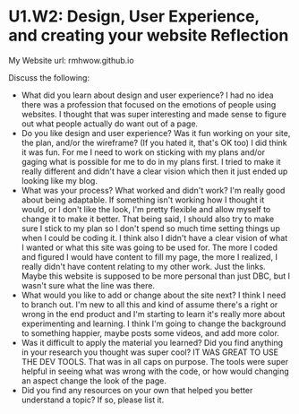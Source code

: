 # U1.W2: Design, User Experience, and creating your website Reflection

My Website url: rmhwow.github.io

Discuss the following:
* What did you learn about design and user experience? I had no idea there was a profession that focused on the emotions of people using websites. I thought that was super interesting and made sense to figure out what people actually do want out of a page. 
* Do you like design and user experience? Was it fun working on your site, the plan, and/or the wireframe? (If you hated it, that's OK too)  I did think it was fun. For me I need to work on sticking with my plans and/or gaging what is possible for me to do in my plans first. I tried to make it really different and didn't have a clear vision which then it just ended up looking like my blog. 
* What was your process? What worked and didn't work? I'm really good about being adaptable.  If something isn't working how I thought it would, or I don't like the look, I'm pretty flexible and allow myself to change it to make it better.  That being said, I should also try to make sure I stick to my plan so I don't spend so much time setting things up when I could be coding it. I think also I didn't have a clear vision of what I wanted or what this site was going to be used for.  The more I coded and figured I would have content to fill my page, the more I realized, I really didn't have content relating to my other work.  Just the links.  Maybe this website is supposed to be more personal than just DBC, but I wasn't sure what the line was there. 
* What would you like to add or change about the site next? I think I need to branch out. I'm new to all this and kind of assume there's a right or wrong in the end product and I'm starting to learn it's really more about experimenting and learning. I think I'm going to change the background to something happier, maybe posts some videos, and add more color. 
* Was it difficult to apply the material you learned? Did you find anything in your research you thought was super cool? IT WAS GREAT TO USE THE DEV TOOLS.  That was in all caps on purpose. The tools were super helpful in seeing what was wrong with the code, or how would changing an aspect change the look of the page. 
* Did you find any resources on your own that helped you better understand a topic? If so, please list it.
